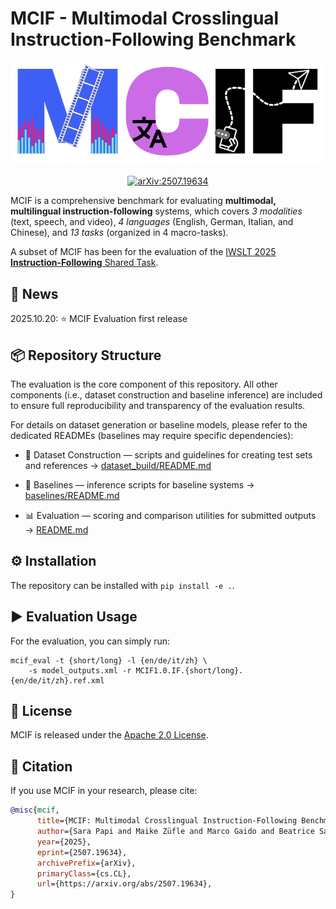 # MCIF - Multimodal Crosslingual Instruction-Following Benchmark

<p align="center">
<img src="mcif.png" alt="MCIF Logo" width="600"/>
</p>

<p align="center">
  <a href="https://arxiv.org/abs/2507.19634">
    <img src="https://img.shields.io/badge/arXiv%3A2507.19634-b31b1b?style=flat&logo=arxiv&logoColor=white" alt="arXiv:2507.19634" width="130"/>
  </a>
</p>

MCIF is a comprehensive benchmark for evaluating **multimodal, multilingual instruction-following**
systems, which covers *3 modalities* (text, speech, and video), *4 languages* (English, German, 
Italian, and Chinese), and *13 tasks* (organized in 4 macro-tasks).

A subset of MCIF has been for the evaluation of the 
[IWSLT 2025 **Instruction-Following** Shared Task](https://iwslt.org/2025/instruction-following).


## 📰 News

2025.10.20: ⭐️ MCIF Evaluation first release

## 📦 Repository Structure

The evaluation is the core component of this repository.
All other components (i.e., dataset construction and baseline inference) are included to ensure 
full reproducibility and transparency of the evaluation results.

For details on dataset generation or baseline models, please refer to the dedicated READMEs 
(baselines may require specific dependencies):

- 🧱 Dataset Construction — scripts and guidelines for creating test sets and references
→ [dataset_build/README.md](dataset_build/README.md)

- 🚀 Baselines — inference scripts for baseline systems
→ [baselines/README.md](baselines/README.md)

- 📊 Evaluation — scoring and comparison utilities for submitted outputs → [README.md](README.md#️-evaluation-usage)


## ⚙️ Installation

The repository can be installed with `pip install -e .`.

## ▶️ Evaluation Usage

For the evaluation, you can simply run:

```shell
mcif_eval -t {short/long} -l {en/de/it/zh} \
    -s model_outputs.xml -r MCIF1.0.IF.{short/long}.{en/de/it/zh}.ref.xml
```

## 📜 License

MCIF is released under the [Apache 2.0 License](LICENSE).

## 🧩 Citation

If you use MCIF in your research, please cite:

```bibtex
@misc{mcif,
      title={MCIF: Multimodal Crosslingual Instruction-Following Benchmark from Scientific Talks}, 
      author={Sara Papi and Maike Züfle and Marco Gaido and Beatrice Savoldi and Danni Liu and Ioannis Douros and Luisa Bentivogli and Jan Niehues},
      year={2025},
      eprint={2507.19634},
      archivePrefix={arXiv},
      primaryClass={cs.CL},
      url={https://arxiv.org/abs/2507.19634}, 
}
```